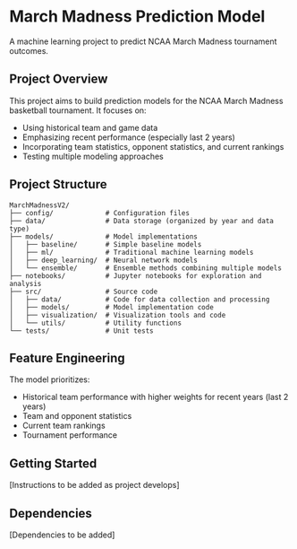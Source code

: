 # March Madness Prediction Model

A machine learning project to predict NCAA March Madness tournament outcomes.

## Project Overview

This project aims to build prediction models for the NCAA March Madness basketball tournament. It focuses on:

- Using historical team and game data
- Emphasizing recent performance (especially last 2 years)
- Incorporating team statistics, opponent statistics, and current rankings
- Testing multiple modeling approaches

## Project Structure

```
MarchMadnessV2/
├── config/             # Configuration files
├── data/               # Data storage (organized by year and data type)
├── models/             # Model implementations
│   ├── baseline/       # Simple baseline models
│   ├── ml/             # Traditional machine learning models
│   ├── deep_learning/  # Neural network models
│   └── ensemble/       # Ensemble methods combining multiple models
├── notebooks/          # Jupyter notebooks for exploration and analysis
├── src/                # Source code
│   ├── data/           # Code for data collection and processing
│   ├── models/         # Model implementation code
│   ├── visualization/  # Visualization tools and code
│   └── utils/          # Utility functions
└── tests/              # Unit tests
```

## Feature Engineering

The model prioritizes:
- Historical team performance with higher weights for recent years (last 2 years)
- Team and opponent statistics
- Current team rankings
- Tournament performance

## Getting Started

[Instructions to be added as project develops]

## Dependencies

[Dependencies to be added]

